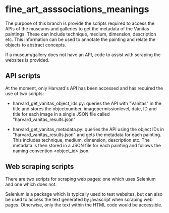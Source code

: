 # fine_art_asssociations_meanings

The purpose of this branch is provide the scripts required to access the APIs of the museums and galleries to get the metadata of the Vanitas paintings.  These can include technique, medium, dimension, description etc.  This information can be used to annotate the painting and relate the objects to abstract concepts.

If a museum/gallery does not have an API, code to assist with scraping the websites is provided.

## API scripts

At the moment, only Harvard's API has been accessed and has required the use of two scripts:

* harvard_get_vanitas_object_ids.py: queries the API with "Vanitas" in the title and stores the objectnumber, imagepermissionlevel, date, ID and title for each image in a single JSON file called "harvard_vanitas_results.json"

* harvard_get_vanitas_metadata.py: queries the API using the object IDs in "harvard_vanitas_results.json" and gets the metadata for each painting.  This includes technique, medium, dimension, description etc.  The metadata is then stored in a JSON file for each painting and follows the naming convention <object_id>.json.

## Web scraping scripts

There are two scripts for scraping web pages: one which uses Selenium and one which does not.

Selenium is a package which is typically used to test websites, but can also be used to access the text generated by javascript when scraping web pages.  Otherwise, only the text within the HTML code would be accessible.